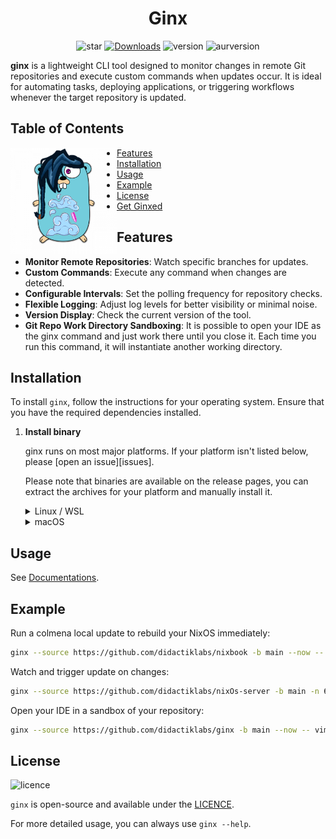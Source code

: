 <div align="center">
<h1> Ginx </h1>

![star]
[![Downloads][downloads-badge]][releases]
![version]
![aurversion]

</div>

**ginx** is a lightweight CLI tool designed to monitor changes in remote Git repositories and execute custom commands when updates occur. It is ideal for automating tasks, deploying applications, or triggering workflows whenever the target repository is updated.

## Table of Contents

<img align=left src="public/ginx.png" width="170vw" />

- [Features](#features)
- [Installation](#installation)
- [Usage](#usage)
- [Example](#example)
- [License](#license)
- [Get Ginxed](#license)

## Features

- **Monitor Remote Repositories**: Watch specific branches for updates.
- **Custom Commands**: Execute any command when changes are detected.
- **Configurable Intervals**: Set the polling frequency for repository checks.
- **Flexible Logging**: Adjust log levels for better visibility or minimal noise.
- **Version Display**: Check the current version of the tool.
- **Git Repo Work Directory Sandboxing**: It is possible to open your IDE as the ginx command and just work there until you close it. Each time you run this command, it will instantiate another working directory.

## Installation

To install `ginx`, follow the instructions for your operating system.
Ensure that you have the required dependencies installed.

1. **Install binary**

   ginx runs on most major platforms. If your platform isn't listed below,
   please [open an issue][issues].

   Please note that binaries are available on the release pages, you can extract the archives for your
   platform and manually install it.

   <details>
   <summary>Linux / WSL</summary>

   > You can use the following package manager:
   >
   > | Distribution | Repository | Instructions      |
   > | ------------ | ---------- | ----------------- |
   > | Arch Linux   | [AUR]      | `yay -S ginx-bin` |

   </details>
   <details>
   <summary>macOS</summary>

   > You can use the following package manager:
   >
   > | Distribution | Repository | Instructions |
   > | ------------ | ---------- | ------------ |

   </details>

## Usage

See [Documentations](docs/ginx.md).

## Example

Run a colmena local update to rebuild your NixOS immediately:

```bash
ginx --source https://github.com/didactiklabs/nixbook -b main --now -- colmena apply-local --sudo
```

Watch and trigger update on changes:

```bash
ginx --source https://github.com/didactiklabs/nixOs-server -b main -n 60 -- colmena apply-local --sudo
```

Open your IDE in a sandbox of your repository:

```bash
ginx --source https://github.com/didactiklabs/ginx -b main --now -- vim .
```

## License

![licence]

`ginx` is open-source and available under the [LICENCE](LICENSE).

For more detailed usage, you can always use `ginx --help`.

[licence]: https://img.shields.io/github/license/didactiklabs/ginx
[downloads-badge]: https://img.shields.io/github/downloads/didactiklabs/ginx/total?logo=github&logoColor=white&style=flat-square
[releases]: https://github.com/didactiklabs/ginx/releases
[star]: https://img.shields.io/github/stars/didactiklabs/ginx
[version]: https://img.shields.io/github/v/release/didactiklabs/ginx
[aurversion]: https://img.shields.io/aur/version/ginx-bin
